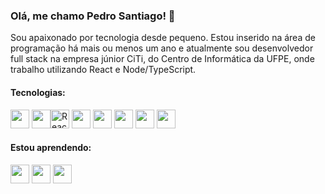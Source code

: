 ### Olá, me chamo Pedro Santiago! 👋

Sou apaixonado por tecnologia desde pequeno. Estou inserido na área de programação há mais ou menos um ano e atualmente sou desenvolvedor full stack na empresa júnior CiTi, do Centro de Informática da UFPE, onde trabalho utilizando React e Node/TypeScript.


#### Tecnologias:

<img width="30px" height="30px" src="https://cdn.jsdelivr.net/gh/devicons/devicon/icons/html5/html5-original.svg" /> <img width="30px" height="30px" src="https://cdn.jsdelivr.net/gh/devicons/devicon/icons/css3/css3-original.svg" /><img width="30px" height="30px" src="https://cdn.jsdelivr.net/gh/devicons/devicon/icons/react/react-original.svg" alt="React" /> <img width="30px" height="30px" src="https://cdn.jsdelivr.net/gh/devicons/devicon/icons/nodejs/nodejs-original.svg" /> <img width="30px" height="30px" src="https://cdn.jsdelivr.net/gh/devicons/devicon/icons/javascript/javascript-original.svg" /> <img width="30px" height="30px" src="https://cdn.jsdelivr.net/gh/devicons/devicon/icons/typescript/typescript-original.svg" /> <img width="30px" height="30px" src="https://cdn.jsdelivr.net/gh/devicons/devicon/icons/git/git-original.svg" /> <img width="30px" height="30px" src="https://cdn.jsdelivr.net/gh/devicons/devicon/icons/linux/linux-original.svg" /> 


#### Estou aprendendo:

<img width="30px" height="30px" src="https://cdn.jsdelivr.net/gh/devicons/devicon/icons/python/python-original.svg" /> <img width="30px" height="30px" src="https://cdn.jsdelivr.net/gh/devicons/devicon/icons/java/java-original.svg" /> <img width="30px" height="30px" src="https://cdn.jsdelivr.net/gh/devicons/devicon/icons/django/django-plain.svg" />


<!--
**pedrosantiago20/pedrosantiago20** is a ✨ _special_ ✨ repository because its `README.md` (this file) appears on your GitHub profile.

Here are some ideas to get you started:

- 🔭 I’m currently working on ...
- 🌱 I’m currently learning ...
- 👯 I’m looking to collaborate on ...
- 🤔 I’m looking for help with ...
- 💬 Ask me about ...
- 📫 How to reach me: ...
- 😄 Pronouns: ...
- ⚡ Fun fact: ...
-->
